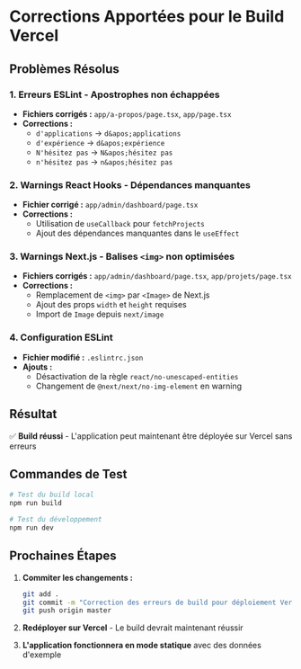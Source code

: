 # Corrections Apportées pour le Build Vercel

## Problèmes Résolus

### 1. **Erreurs ESLint - Apostrophes non échappées**
- **Fichiers corrigés :** `app/a-propos/page.tsx`, `app/page.tsx`
- **Corrections :**
  - `d'applications` → `d&apos;applications`
  - `d'expérience` → `d&apos;expérience`
  - `N'hésitez pas` → `N&apos;hésitez pas`
  - `n'hésitez pas` → `n&apos;hésitez pas`

### 2. **Warnings React Hooks - Dépendances manquantes**
- **Fichier corrigé :** `app/admin/dashboard/page.tsx`
- **Corrections :**
  - Utilisation de `useCallback` pour `fetchProjects`
  - Ajout des dépendances manquantes dans le `useEffect`

### 3. **Warnings Next.js - Balises `<img>` non optimisées**
- **Fichiers corrigés :** `app/admin/dashboard/page.tsx`, `app/projets/page.tsx`
- **Corrections :**
  - Remplacement de `<img>` par `<Image>` de Next.js
  - Ajout des props `width` et `height` requises
  - Import de `Image` depuis `next/image`

### 4. **Configuration ESLint**
- **Fichier modifié :** `.eslintrc.json`
- **Ajouts :**
  - Désactivation de la règle `react/no-unescaped-entities`
  - Changement de `@next/next/no-img-element` en warning

## Résultat

✅ **Build réussi** - L'application peut maintenant être déployée sur Vercel sans erreurs

## Commandes de Test

```bash
# Test du build local
npm run build

# Test du développement
npm run dev
```

## Prochaines Étapes

1. **Commiter les changements :**
   ```bash
   git add .
   git commit -m "Correction des erreurs de build pour déploiement Vercel"
   git push origin master
   ```

2. **Redéployer sur Vercel** - Le build devrait maintenant réussir

3. **L'application fonctionnera en mode statique** avec des données d'exemple
